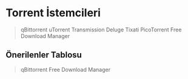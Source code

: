 <!-- NOTLAR 
 - Tablo eklemeyi unutmayın 
 - Uygun görseller eklemeyi unutmayın.
 - İçerik kuralları ve ekleme yapmak sayfalarını ziyaret edebilirsiniz -->

# Torrent İstemcileri

> qBittorrent
> uTorrent
> Transmission
> Deluge
> Tixati
> PicoTorrent
> Free Download Manager

## Önerilenler Tablosu

> qBittorrent
> Free Download Manager
